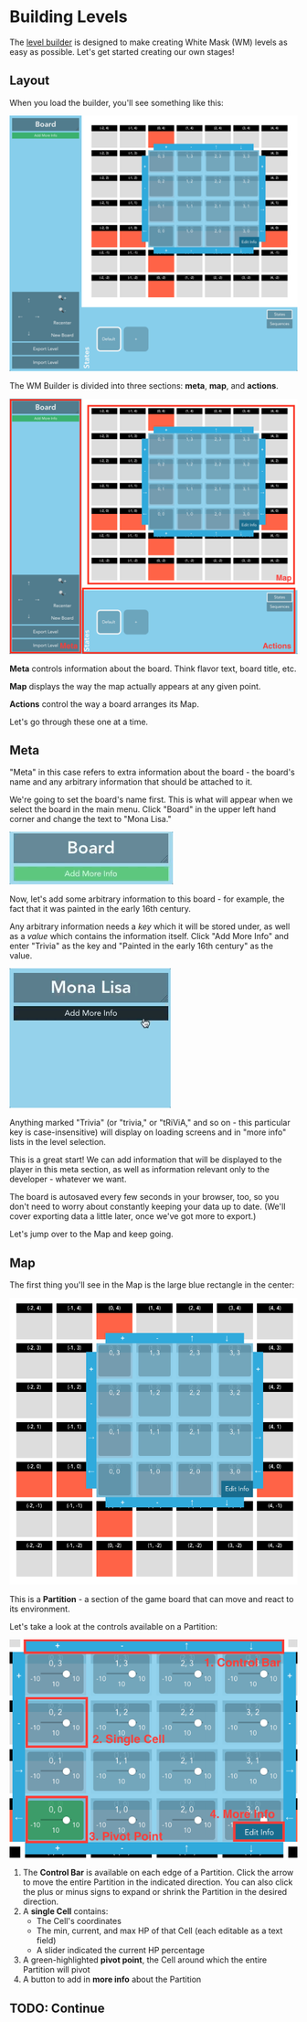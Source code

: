 # Building Levels

The [level builder](https://white-mask.com/builder) is designed to make creating White Mask (WM) levels as easy as possible. Let's get started creating our own stages!

## Layout

When you load the builder, you'll see something like this:

![Layout of the White Mask level builder](./layout-blank.png)

The WM Builder is divided into three sections: **meta**, **map**, and **actions**.

![Version of the image above with the main sections labelled](./layout-labelled.png)

**Meta** controls information about the board. Think flavor text, board title, etc.

**Map** displays the way the map actually appears at any given point.

**Actions** control the way a board arranges its Map.

Let's go through these one at a time.

## Meta

"Meta" in this case refers to extra information about the board - the board's name and any arbitrary information that should be attached to it.

We're going to set the board's name first. This is what will appear when we select the board in the main menu. Click "Board" in the upper left hand corner and change the text to "Mona Lisa."

![Animated gif showing the board being renamed "Mona Lisa"](./naming-board.gif)

Now, let's add some arbitrary information to this board - for example, the fact that it was painted in the early 16th century.

Any arbitrary information needs a _key_ which it will be stored under, as well as a _value_ which contains the information itself. Click "Add More Info" and enter "Trivia" as the key and "Painted in the early 16th century" as the value.

![Animated gif showing this information being entered](./adding-meta.gif)

Anything marked "Trivia" (or "trivia," or "tRiViA," and so on - this particular key is case-insensitive) will display on loading screens and in "more info" lists in the level selection.

This is a great start! We can add information that will be displayed to the player in this meta section, as well as information relevant only to the developer - whatever we want.

The board is autosaved every few seconds in your browser, too, so you don't need to worry about constantly keeping your data up to date. (We'll cover exporting data a little later, once we've got more to export.)

Let's jump over to the Map and keep going.

## Map

The first thing you'll see in the Map is the large blue rectangle in the center:

![The square in the center of the map](./map-starting.png)

This is a **Partition** - a section of the game board that can move and react to its environment.

Let's take a look at the controls available on a Partition:

![A single Partition labeled with the numbers described below](./partition-labeled.png)

1.  The **Control Bar** is available on each edge of a Partition. Click the arrow to move the entire Partition in the indicated direction. You can also click the plus or minus signs to expand or shrink the Partition in the desired direction.
2.  A **single Cell** contains:
    -   The Cell's coordinates
    -   The min, current, and max HP of that Cell (each editable as a text field)
    -   A slider indicated the current HP percentage
3.  A green-highlighted **pivot point**, the Cell around which the entire Partition will pivot
4.  A button to add in **more info** about the Partition

## TODO: Continue
